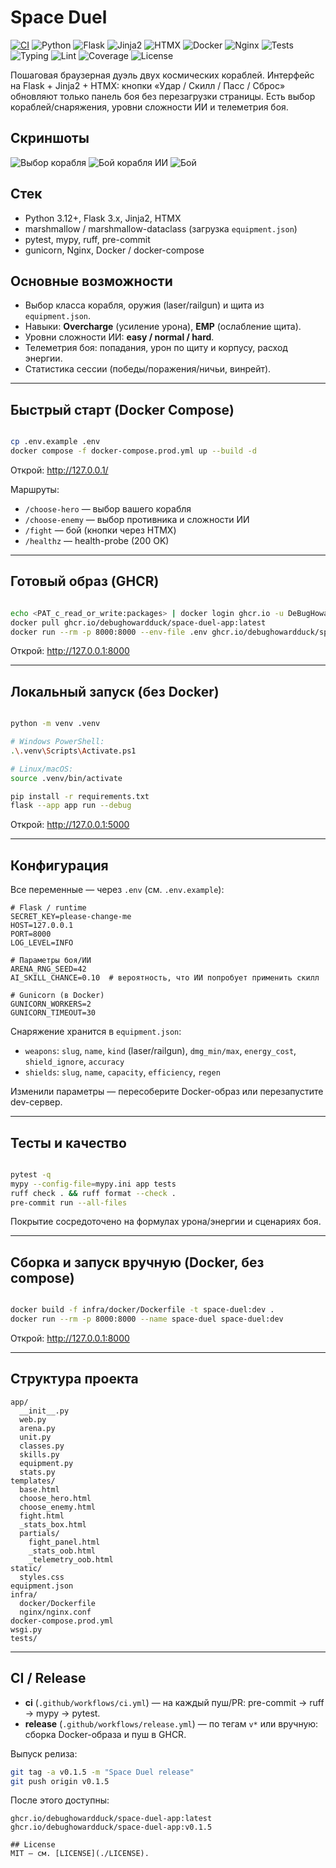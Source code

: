 # Space Duel
[![CI](https://github.com/DeBugHowardDuck/Space_Duel/actions/workflows/ci.yml/badge.svg)](https://github.com/DeBugHowardDuck/Space_Duel/actions/workflows/ci.yml)
![Python](https://img.shields.io/badge/python-3.12%2B-3776AB?logo=python&logoColor=white)
![Flask](https://img.shields.io/badge/Flask-3.x-000000?logo=flask&logoColor=white)
![Jinja2](https://img.shields.io/badge/Jinja2-3.x-B41717?logo=jinja&logoColor=white)
![HTMX](https://img.shields.io/badge/HTMX-1.9-blue)
![Docker](https://img.shields.io/badge/Docker-ready-2496ED?logo=docker&logoColor=white)
![Nginx](https://img.shields.io/badge/Nginx-proxy-009639?logo=nginx&logoColor=white)
![Tests](https://img.shields.io/badge/tests-pytest-0A9EDC?logo=pytest&logoColor=white)
![Typing](https://img.shields.io/badge/types-mypy-2C5BB4)
![Lint](https://img.shields.io/badge/lint-ruff-8842E1)
![Coverage](https://img.shields.io/badge/coverage-73%25-yellow)
![License](https://img.shields.io/badge/license-MIT-success)

Пошаговая браузерная дуэль двух космических кораблей. Интерфейс на Flask + Jinja2 + HTMX: кнопки «Удар / Скилл / Пасс / Сброс» обновляют только панель боя без перезагрузки страницы. Есть выбор кораблей/снаряжения, уровни сложности ИИ и телеметрия боя.

## Скриншоты

![Выбор корабля](static/1.png)
![Бой корабля ИИ](static/2.png)
![Бой](static/3.png)
## Стек
- Python 3.12+, Flask 3.x, Jinja2, HTMX  
- marshmallow / marshmallow-dataclass (загрузка `equipment.json`)  
- pytest, mypy, ruff, pre-commit  
- gunicorn, Nginx, Docker / docker-compose

## Основные возможности
- Выбор класса корабля, оружия (laser/railgun) и щита из `equipment.json`.  
- Навыки: **Overcharge** (усиление урона), **EMP** (ослабление щита).  
- Уровни сложности ИИ: **easy / normal / hard**.  
- Телеметрия боя: попадания, урон по щиту и корпусу, расход энергии.  
- Статистика сессии (победы/поражения/ничьи, винрейт).

---

## Быстрый старт (Docker Compose)

```bash

cp .env.example .env
docker compose -f docker-compose.prod.yml up --build -d
```

Открой: http://127.0.0.1/

Маршруты:
- `/choose-hero` — выбор вашего корабля
- `/choose-enemy` — выбор противника и сложности ИИ
- `/fight` — бой (кнопки через HTMX)
- `/healthz` — health-probe (200 OK)

---

## Готовый образ (GHCR)

```bash

echo <PAT_с_read_or_write:packages> | docker login ghcr.io -u DeBugHowardDuck --password-stdin
docker pull ghcr.io/debughowardduck/space-duel-app:latest
docker run --rm -p 8000:8000 --env-file .env ghcr.io/debughowardduck/space-duel-app:latest
```
Открой: http://127.0.0.1:8000

---

## Локальный запуск (без Docker)

```bash

python -m venv .venv

# Windows PowerShell:
.\.venv\Scripts\Activate.ps1

# Linux/macOS:
source .venv/bin/activate

pip install -r requirements.txt
flask --app app run --debug
```
Открой: http://127.0.0.1:5000

---

## Конфигурация

Все переменные — через `.env` (см. `.env.example`):

```env
# Flask / runtime
SECRET_KEY=please-change-me
HOST=127.0.0.1
PORT=8000
LOG_LEVEL=INFO

# Параметры боя/ИИ
ARENA_RNG_SEED=42
AI_SKILL_CHANCE=0.10  # вероятность, что ИИ попробует применить скилл

# Gunicorn (в Docker)
GUNICORN_WORKERS=2
GUNICORN_TIMEOUT=30
```

Снаряжение хранится в `equipment.json`:

- `weapons`: `slug`, `name`, `kind` (laser/railgun), `dmg_min/max`, `energy_cost`, `shield_ignore`, `accuracy`  
- `shields`: `slug`, `name`, `capacity`, `efficiency`, `regen`

Изменили параметры — пересоберите Docker-образ или перезапустите dev-сервер.

---

## Тесты и качество

```bash

pytest -q
mypy --config-file=mypy.ini app tests
ruff check . && ruff format --check .
pre-commit run --all-files
```

Покрытие сосредоточено на формулах урона/энергии и сценариях боя.

---

## Сборка и запуск вручную (Docker, без compose)

```bash

docker build -f infra/docker/Dockerfile -t space-duel:dev .
docker run --rm -p 8000:8000 --name space-duel space-duel:dev
```
Открой: http://127.0.0.1:8000

---

## Структура проекта

```text
app/
  __init__.py
  web.py
  arena.py
  unit.py
  classes.py
  skills.py
  equipment.py
  stats.py
templates/
  base.html
  choose_hero.html
  choose_enemy.html
  fight.html
  _stats_box.html
  partials/
    fight_panel.html
    _stats_oob.html
    _telemetry_oob.html
static/
  styles.css
equipment.json
infra/
  docker/Dockerfile
  nginx/nginx.conf
docker-compose.prod.yml
wsgi.py
tests/
```

---

## CI / Release

- **ci** (`.github/workflows/ci.yml`) — на каждый пуш/PR: pre-commit → ruff → mypy → pytest.
- **release** (`.github/workflows/release.yml`) — по тегам `v*` или вручную: сборка Docker-образа и пуш в GHCR.

Выпуск релиза:
```bash
git tag -a v0.1.5 -m "Space Duel release"
git push origin v0.1.5
```

После этого доступны:
```
ghcr.io/debughowardduck/space-duel-app:latest
ghcr.io/debughowardduck/space-duel-app:v0.1.5

## License
MIT — см. [LICENSE](./LICENSE).
```
